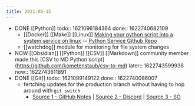 ```yaml
---
title: 2021-05-15
---
```


- DONE [[Python]]
  todo:: 1621096184364
  done:: 1622740682109
	- [[Docker]] [[Make]] [[Linux]] [Making your python script into a system service on linux](https://python.plainenglish.io/turning-your-python-script-into-a-real-program-cb702e16ed02) -- [Python Service Github Repo](https://github.com/adamcyber1/mypythonservice)
	- [[watchdog]] module for monitoring for file system changes
- NOW [[Obsidian]] [[Python]] [[CSV]] [[Markdown]] community member made this [CSV to MD Python script] (https://github.com/kometenstaub/csv-to-md)
  later:: 1622743599938
  now:: 1622743611891
- DONE [[Git]]
  todo:: 1621099149122
  done:: 1622740086007
	- fertching updates for the production branch without having to hop around with `git switch`
		- [Source 1 - GitHub Notes](https://github.com/ebouchut/learn-git/wiki/Branch#merge-a-branch-without-doing-a-git-checkout-beforehand) | [Source 2 - Discord](https://discord.com/channels/737199036817342466/737199948910690344/843161442299674634) | [Source 3 - SO](https://stackoverflow.com/questions/3216360/merge-update-and-pull-git-branches-without-using-checkouts/17722977#17722977)